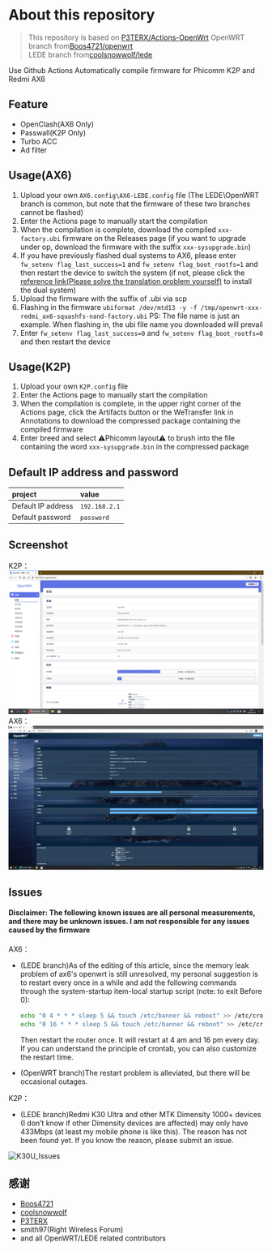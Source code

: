 # About this repository

> This repository is based on [P3TERX/Actions-OpenWrt](https://github.com/P3TERX/Actions-OpenWrt)
> OpenWRT branch from[Boos4721/openwrt](https://github.com/Boos4721/openwrt)<br>
> LEDE branch from[coolsnowwolf/lede](https://github.com/coolsnowwolf/lede)<br>

Use Github Actions Automatically compile firmware for Phicomm K2P and Redmi AX6

## Feature

* OpenClash(AX6 Only)
* Passwall(K2P Only)
* Turbo ACC
* Ad filter

## Usage(AX6)

1. Upload your own `AX6.config\AX6-LEDE.config` file (The LEDE\OpenWRT branch is common, but note that the firmware of these two branches cannot be flashed)
2. Enter the Actions page to manually start the compilation
3. When the compilation is complete, download the compiled `xxx-factory.ubi` firmware on the Releases page (if you want to upgrade under op, download the firmware with the suffix `xxx-sysupgrade.bin`)
4. If you have previously flashed dual systems to AX6, please enter `fw_setenv flag_last_success=1` and `fw_setenv flag_boot_rootfs=1` and then restart the device to switch the system (if not, please click the [reference link(Please solve the translation problem yourself)](https://www.right.com.cn/forum/thread-6054985-1-1.html) to install the dual system)
5. Upload the firmware with the suffix of .ubi via scp
6. Flashing in the firmware `ubiformat /dev/mtd13 -y -f /tmp/openwrt-xxx-redmi_ax6-squashfs-nand-factory.ubi` PS: The file name is just an example. When flashing in, the ubi file name you downloaded will prevail
7. Enter `fw_setenv flag_last_success=0` and `fw_setenv flag_boot_rootfs=0` and then restart the device

## Usage(K2P)

1. Upload your own `K2P.config` file 
2. Enter the Actions page to manually start the compilation
3. When the compilation is complete, in the upper right corner of the Actions page, click the Artifacts button or the WeTransfer link in Annotations to download the compressed package containing the compiled firmware
4. Enter breed and select ⚠️Phicomm layout⚠️ to brush into the file containing the word `xxx-sysupgrade.bin` in the compressed package 

## Default IP address and password
   | project | value |
   | :--- | :--- |
   | Default IP address | `192.168.2.1` |
   | Default password | `password` |

## Screenshot

K2P：
![luci\_admin\_status\_overview](.gitbook/assets/K2P-OP.png)
AX6：
![luci\_admin\_status\_overview](.gitbook/assets/AX6-OP.png)

## Issues
#### Disclaimer: The following known issues are all personal measurements, and there may be unknown issues. I am not responsible for any issues caused by the firmware

AX6：
* (LEDE branch)As of the editing of this article, since the memory leak problem of ax6's openwrt is still unresolved, my personal suggestion is to restart every once in a while and add the following commands through the system-startup item-local startup script (note: to exit Before 0):
   ```bash
   echo "0 4 * * * sleep 5 && touch /etc/banner && reboot" >> /etc/crontabs/root
   echo "0 16 * * * sleep 5 && touch /etc/banner && reboot" >> /etc/crontabs/root
   ```
   Then restart the router once. It will restart at 4 am and 16 pm every day. If you can understand the principle of crontab, you can also customize the restart time.

* (OpenWRT branch)The restart problem is alleviated, but there will be occasional outages.

K2P：
* (LEDE branch)Redmi K30 Ultra and other MTK Dimensity 1000+ devices (I don’t know if other Dimensity devices are affected) may only have 433Mbps (at least my mobile phone is like this). The reason has not been found yet. If you know the reason, please submit an issue. 

![K30U\_Issues](https://i.loli.net/2021/03/18/TsXa75gWvLr3wOI.jpg)

## 感谢

* [Boos4721](https://github.com/Boos4721)
* [coolsnowwolf](https://github.com/coolsnowwolf)
* [P3TERX](https://github.com/P3TERX)
* smith97(Right Wireless Forum)
* and all OpenWRT/LEDE related contributors
